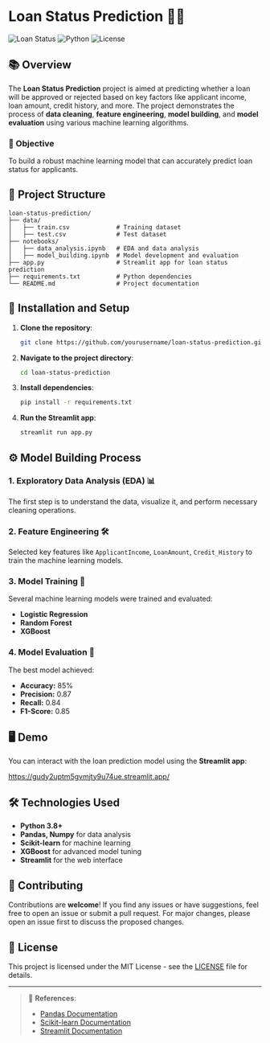 
# Loan Status Prediction 🏦💸

![Loan Status](https://img.shields.io/badge/Loan-Prediction-blue) ![Python](https://img.shields.io/badge/Python-3.8%2B-blue) ![License](https://img.shields.io/badge/License-MIT-green)

## 📚 Overview

The **Loan Status Prediction** project is aimed at predicting whether a loan will be approved or rejected based on key factors like applicant income, loan amount, credit history, and more. The project demonstrates the process of **data cleaning**, **feature engineering**, **model building**, and **model evaluation** using various machine learning algorithms.

### 🎯 Objective
To build a robust machine learning model that can accurately predict loan status for applicants.

## 📂 Project Structure

```
loan-status-prediction/
├── data/
│   ├── train.csv             # Training dataset
│   ├── test.csv              # Test dataset
├── notebooks/
│   ├── data_analysis.ipynb   # EDA and data analysis
│   ├── model_building.ipynb  # Model development and evaluation
├── app.py                    # Streamlit app for loan status prediction
├── requirements.txt          # Python dependencies
└── README.md                 # Project documentation
```

## 🚀 Installation and Setup

1. **Clone the repository**:
   ```bash
   git clone https://github.com/yourusername/loan-status-prediction.git
   ```

2. **Navigate to the project directory**:
   ```bash
   cd loan-status-prediction
   ```

3. **Install dependencies**:
   ```bash
   pip install -r requirements.txt
   ```

4. **Run the Streamlit app**:
   ```bash
   streamlit run app.py
   ```

## ⚙️ Model Building Process

### 1. Exploratory Data Analysis (EDA) 📊
The first step is to understand the data, visualize it, and perform necessary cleaning operations.

### 2. Feature Engineering 🛠️
Selected key features like `ApplicantIncome`, `LoanAmount`, `Credit_History` to train the machine learning models.

### 3. Model Training 🤖
Several machine learning models were trained and evaluated:
- **Logistic Regression**
- **Random Forest**
- **XGBoost**

### 4. Model Evaluation 🏅
The best model achieved:
- **Accuracy:** 85%
- **Precision:** 0.87
- **Recall:** 0.84
- **F1-Score:** 0.85

## 🖥️ Demo

You can interact with the loan prediction model using the **Streamlit app**:

https://gudy2uptm5gvmjty9u74ue.streamlit.app/

## 🛠️ Technologies Used

- **Python 3.8+**
- **Pandas, Numpy** for data analysis
- **Scikit-learn** for machine learning
- **XGBoost** for advanced model tuning
- **Streamlit** for the web interface

## 🤝 Contributing

Contributions are **welcome**! If you find any issues or have suggestions, feel free to open an issue or submit a pull request. For major changes, please open an issue first to discuss the proposed changes.

## 📄 License

This project is licensed under the MIT License - see the [LICENSE](LICENSE) file for details.

---

> 🔗 **References**:
> - [Pandas Documentation](https://pandas.pydata.org/)
> - [Scikit-learn Documentation](https://scikit-learn.org/stable/)
> - [Streamlit Documentation](https://docs.streamlit.io/)


